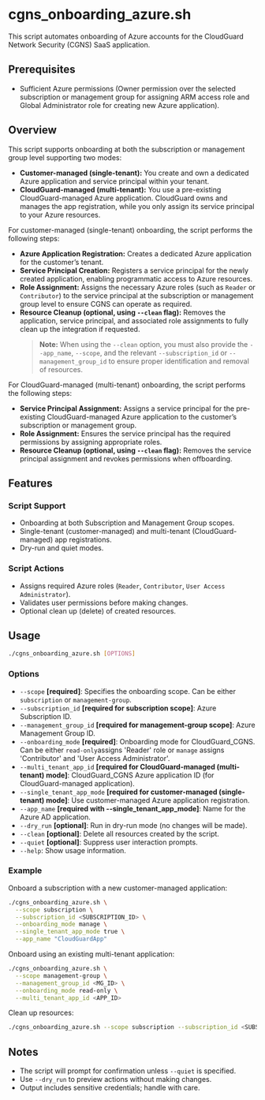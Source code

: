 # cgns_onboarding_azure.sh


This script automates onboarding of Azure accounts for the CloudGuard Network Security (CGNS) SaaS application.

## Prerequisites

- Sufficient Azure permissions (Owner permission over the selected subscription or management group for assigning ARM access role and Global Administrator role for creating new Azure application).

## Overview

This script supports onboarding at both the subscription or management group level supporting two modes:

- **Customer-managed (single-tenant):** You create and own a dedicated Azure application and service principal within your tenant. 
- **CloudGuard-managed (multi-tenant):** You use a pre-existing CloudGuard-managed Azure application. CloudGuard owns and manages the app registration, while you only assign its service principal to your Azure resources.


For customer-managed (single-tenant) onboarding, the script performs the following steps:
- **Azure Application Registration:** Creates a dedicated Azure application for the customer’s tenant.
- **Service Principal Creation:** Registers a service principal for the newly created application, enabling programmatic access to Azure resources.
- **Role Assignment:** Assigns the necessary Azure roles (such as `Reader` or `Contributor`) to the service principal at the subscription or management group level to ensure CGNS can operate as required.
- **Resource Cleanup (optional, using `--clean` flag):** Removes the application, service principal, and associated role assignments to fully clean up the integration if requested.  
  > **Note:** When using the `--clean` option, you must also provide the `--app_name`, `--scope`, and the relevant `--subscription_id` or `--management_group_id` to ensure proper identification and removal of resources. 

For CloudGuard-managed (multi-tenant) onboarding, the script performs the following steps:
- **Service Principal Assignment:** Assigns a service principal for the pre-existing CloudGuard-managed Azure application to the customer’s subscription or management group.
- **Role Assignment:** Ensures the service principal has the required permissions by assigning appropriate roles.
- **Resource Cleanup (optional, using `--clean` flag):** Removes the service principal assignment and revokes permissions when offboarding.

## Features

### Script Support

- Onboarding at both Subscription and Management Group scopes.
- Single-tenant (customer-managed) and multi-tenant (CloudGuard-managed) app registrations.
- Dry-run and quiet modes.

### Script Actions

- Assigns required Azure roles (`Reader`, `Contributor`, `User Access Administrator`).
- Validates user permissions before making changes.
- Optional clean up (delete) of created resources.

## Usage

```sh
./cgns_onboarding_azure.sh [OPTIONS]
```

### Options

- `--scope` **[required]**: Specifies the onboarding scope. Can be either `subscription` or `management-group`.
- `--subscription_id` **[required for subscription scope]**: Azure Subscription ID.
- `--management_group_id` **[required for management-group scope]**: Azure Management Group ID.
- `--onboarding_mode` **[required]**: Onboarding mode for CloudGuard_CGNS. Can be either `read-only`assigns 'Reader' role or `manage` assigns 'Contributor' and 'User Access Administrator'.
- `--multi_tenant_app_id` **[required for CloudGuard-managed (multi-tenant) mode]**: CloudGuard_CGNS Azure application ID (for CloudGuard-managed application).
- `--single_tenant_app_mode` **[required for customer-managed (single-tenant) mode]**: Use customer-managed Azure application registration.
- `--app_name` **[required with --single_tenant_app_mode]**: Name for the Azure AD application.
- `--dry_run` **[optional]**: Run in dry-run mode (no changes will be made).
- `--clean` **[optional]**: Delete all resources created by the script.
- `--quiet` **[optional]**: Suppress user interaction prompts.
- `--help`: Show usage information.

### Example

Onboard a subscription with a new customer-managed application:

```sh
./cgns_onboarding_azure.sh \
  --scope subscription \
  --subscription_id <SUBSCRIPTION_ID> \
  --onboarding_mode manage \
  --single_tenant_app_mode true \
  --app_name "CloudGuardApp"
```

Onboard using an existing multi-tenant application:

```sh
./cgns_onboarding_azure.sh \
  --scope management-group \
  --management_group_id <MG_ID> \
  --onboarding_mode read-only \
  --multi_tenant_app_id <APP_ID>
```

Clean up resources:

```sh
./cgns_onboarding_azure.sh --scope subscription --subscription_id <SUBSCRIPTION_ID> --onboarding_mode "read-only" --single_tenant_app_mode true --clean
```



## Notes

- The script will prompt for confirmation unless `--quiet` is specified.
- Use `--dry_run` to preview actions without making changes.
- Output includes sensitive credentials; handle with care.
